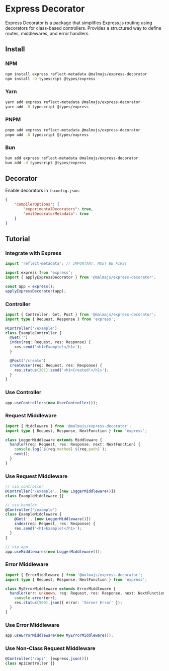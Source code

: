 # Express Decorator

Express Decorator is a package that simplifies Express.js routing using decorators for class-based controllers. Provides a structured way to define routes, middlewares, and error handlers.

## Install

### NPM
```bash
npm install express reflect-metadata @malmajs/express-decorator
npm install -D typescript @types/express
```
### Yarn
```bash
yarn add express reflect-metadata @malmajs/express-decorator
yarn add -D typescript @types/express
```
### PNPM
```bash
pnpm add express reflect-metadata @malmajs/express-decorator
pnpm add -D typescript @types/express
```
### Bun
```bash
bun add express reflect-metadata @malmajs/express-decorator
bun add -d typescript @types/express
```

## Decorator

Enable decorators in `tsconfig.json`:

```json
{
	"compilerOptions": {
		"experimentalDecorators": true,
		"emitDecoratorMetadata": true
	}
}
```

## Tutorial

### Integrate with Express

```ts
import 'reflect-metadata'; // IMPORTANT, MUST BE FIRST

import express from 'express';
import { applyExpressDecorator } from '@malmajs/express-decorator';

const app = express();
applyExpressDecorator(app);
```

### Controller

```ts
import { Controller, Get, Post } from '@malmajs/express-decorator';
import type { Request, Response } from 'express';

@Controller('/example')
class ExampleController {
  @Get('')
  index(req: Request, res: Response) {
    res.send('<h1>Example!</h1>');
  }

  @Post('/create')
  createUser(req: Request, res: Response) {
    res.status(201).send('<h1>Created!</h1>');
  }
}
```

### Use Controller

```ts
app.useControllers(new UserController());
```

### Request Middleware

```ts
import { Middleware } from '@malmajs/express-decorator';
import type { Request, Response, NextFunction } from 'express';

class LoggerMiddleware extends Middleware {
  handler(req: Request, res: Response, next: NextFunction) {
    console.log(`${req.method} ${req.path}`);
    next();
  }
}
```

### Use Request Middleware

```ts
// via controller
@Controller('/example', [new LoggerMiddleware()])
class ExampleMiddleware {}

// via handler
@Controller('/example')
class ExampleMiddleware {
	@Get('', [new LoggerMiddleware()])
	index(req: Request, res: Response) {
    res.send('<h1>Example!</h1>');
  }
}

// via app
app.useMiddlewares(new LoggerMiddleware());
```

### Error Middleware

```ts
import { ErrorMiddleware } from '@malmajs/express-decorator';
import type { Request, Response, NextFunction } from 'express';

class MyErrorMiddleware extends ErrorMiddleware {
  handler(err: unknown, req: Request, res: Response, next: NextFunction) {
    console.error(err);
    res.status(500).json({ error: 'Server Error' });
  }
}
```

### Use Error Middleware

```ts
app.useErrorMiddleware(new MyErrorMiddleware());
```

### Use Non-Class Request Middleware

```ts
@Controller('/api', [express.json()])
class ApiController {}
```
